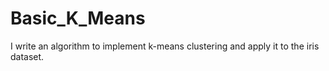 # Basic_K_Means
I write an algorithm to implement k-means clustering and apply it to the iris dataset.
